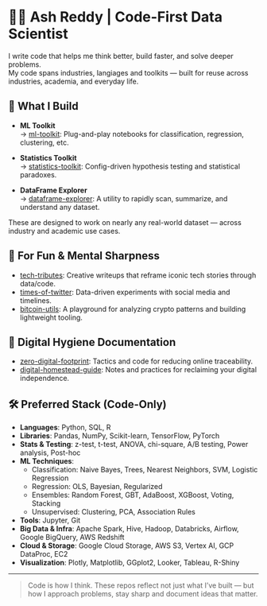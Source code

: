 # 👨‍💻 Ash Reddy | Code-First Data Scientist

I write code that helps me think better, build faster, and solve deeper problems.  
My code spans industries, langiages and toolkits — built for reuse across industries, academia, and everyday life.

## 🧱 What I Build

- **ML Toolkit**  
  → [ml-toolkit](https://github.com/ashrithssreddy/ml-toolkit): Plug-and-play notebooks for classification, regression, clustering, etc.

- **Statistics Toolkit**  
  → [statistics-toolkit](https://github.com/ashrithssreddy/statistics-toolkit): Config-driven hypothesis testing and statistical paradoxes.

- **DataFrame Explorer**  
  → [dataframe-explorer](https://github.com/ashrithssreddy/dataframe-explorer): A utility to rapidly scan, summarize, and understand any dataset.

These are designed to work on nearly any real-world dataset — across industry and academic use cases.

## 🧠 For Fun & Mental Sharpness

- [tech-tributes](https://github.com/ashrithssreddy/tech-tributes): Creative writeups that reframe iconic tech stories through data/code.
- [times-of-twitter](https://github.com/ashrithssreddy/times-of-twitter): Data-driven experiments with social media and timelines.
- [bitcoin-utils](https://github.com/ashrithssreddy/bitcoin-utils): A playground for analyzing crypto patterns and building lightweight tooling.

## 🔐 Digital Hygiene Documentation

- [zero-digital-footprint](https://github.com/ashrithssreddy/zero-digital-footprint): Tactics and code for reducing online traceability.
- [digital-homestead-guide](https://github.com/ashrithssreddy/digital-homestead-guide): Notes and practices for reclaiming your digital independence.

## 🛠 Preferred Stack (Code-Only)

- **Languages**: Python, SQL, R  
- **Libraries**: Pandas, NumPy, Scikit-learn, TensorFlow, PyTorch  
- **Stats & Testing**: z-test, t-test, ANOVA, chi-square, A/B testing, Power analysis, Post-hoc  
- **ML Techniques**: 
  - Classification: Naive Bayes, Trees, Nearest Neighbors, SVM, Logistic Regression  
  - Regression: OLS, Bayesian, Regularized  
  - Ensembles: Random Forest, GBT, AdaBoost, XGBoost, Voting, Stacking  
  - Unsupervised: Clustering, PCA, Association Rules  
- **Tools**: Jupyter, Git  
- **Big Data & Infra**: Apache Spark, Hive, Hadoop, Databricks, Airflow, Google BigQuery, AWS Redshift  
- **Cloud & Storage**: Google Cloud Storage, AWS S3, Vertex AI, GCP DataProc, EC2  
- **Visualization**: Plotly, Matplotlib, GGplot2, Looker, Tableau, R-Shiny  

---

> Code is how I think. These repos reflect not just what I’ve built — but how I approach problems, stay sharp and document ideas that matter.
